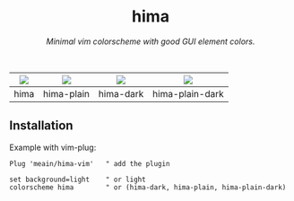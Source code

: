 <h1 align="center">hima</h1>
<p align="center">
  <i>Minimal vim colorscheme with good GUI element colors.</i>
</p>

<br>

| ![](https://i.imgur.com/FWJyVFe.png) | ![](https://i.imgur.com/hMni7kY.png) | ![](https://i.imgur.com/Nm2aRCr.png) | ![](https://i.imgur.com/Y0i5H7b.png) |
| :----------------------------------: | :----------------------------------: | :----------------------------------: | :----------------------------------: |
|                 hima                 |              hima-plain              |              hima-dark               |           hima-plain-dark            |


## Installation

Example with vim-plug:

```vim
Plug 'meain/hima-vim'   " add the plugin

set background=light    " or light
colorscheme hima        " or (hima-dark, hima-plain, hima-plain-dark)
```

